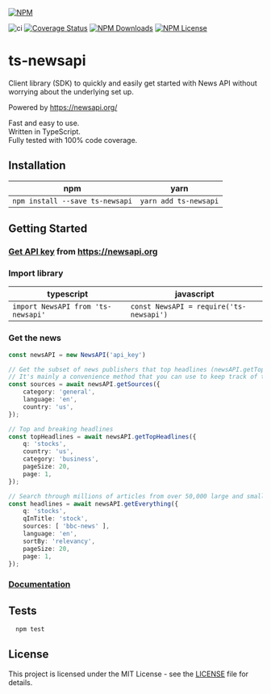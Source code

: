 [![NPM](https://nodei.co/npm/ts-newsapi.png)](https://npmjs.org/package/ts-newsapi)

![ci](https://github.com/IvanSolomakhin/ts-newsapi/workflows/ci/badge.svg)
[![Coverage Status](https://coveralls.io/repos/github/IvanSolomakhin/ts-newsapi/badge.svg)](https://coveralls.io/github/IvanSolomakhin/ts-newsapi)
[![NPM Downloads](https://img.shields.io/npm/dt/ts-newsapi)](https://npmjs.org/package/ts-newsapi)
[![NPM License](https://img.shields.io/npm/l/ts-newsapi)](LICENSE)

# ts-newsapi
  Client library (SDK) to quickly and easily get started with News API without worrying about the underlying set up.
  
  Powered by https://newsapi.org/
  
  Fast and easy to use.  
  Written in TypeScript.  
  Fully tested with 100% code coverage.  
  
## Installation

| npm | yarn |
|---|---|
| `npm install --save ts-newsapi` | `yarn add ts-newsapi` |

## Getting Started

### [Get API key](https://newsapi.org/) from https://newsapi.org

### Import library

| typescript | javascript |
|---|---|
| `import NewsAPI from 'ts-newsapi'` | `const NewsAPI = require('ts-newsapi')`|

### Get the news

``` typescript
const newsAPI = new NewsAPI('api_key')

// Get the subset of news publishers that top headlines (newsAPI.getTopHeadlines()) are available from. 
// It's mainly a convenience method that you can use to keep track of the publishers available on the API, and you can pipe it straight through to your users.
const sources = await newsAPI.getSources({
    category: 'general',
    language: 'en',
    country: 'us',
});

// Top and breaking headlines  
const topHeadlines = await newsAPI.getTopHeadlines({
    q: 'stocks',
    country: 'us',
    category: 'business',
    pageSize: 20,
    page: 1,
});

// Search through millions of articles from over 50,000 large and small news sources and blogs.
const headlines = await newsAPI.getEverything({
    q: 'stocks',
    qInTitle: 'stock',
    sources: [ 'bbc-news' ],
    language: 'en',
    sortBy: 'relevancy',
    pageSize: 20,
    page: 1,
});
```

### [Documentation](https://newsapi.org/docs)

## Tests

``` bash
  npm test
```

## License

This project is licensed under the MIT License - see the [LICENSE](LICENSE) file for details.
